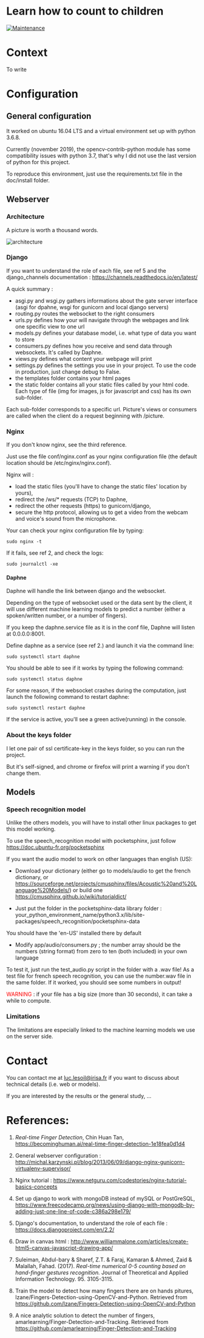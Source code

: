 # Learn how to count to children

[![Maintenance](https://img.shields.io/badge/Maintained%3F-no-red.svg)](https://bitbucket.org/lbesson/ansi-colors)


# Context

To write

# Configuration

## General configuration

It worked on ubuntu 16.04 LTS and a virtual environment set up with python 3.6.8.

Currently (november 2019), the opencv-contrib-python module has some compatibility issues with python 3.7, that's why I did not use the last version of python for this project.

To reproduce this environment, just use the requirements.txt file in the doc/install folder.

## Webserver

### Architecture

A picture is worth a thousand words.

![architecture](https://raw.githubusercontent.com/llesoil/comptage-doigts/master/models/doc/architecture.png)

### Django

If you want to understand the role of each file, see ref 5 and the django_channels documentation : https://channels.readthedocs.io/en/latest/

A quick summary :
- asgi.py and wsgi.py gathers informations about the gate server interface (asgi for dpahne, wsgi for gunicorn and local django servers)
- routing.py routes the websocket to the right consumers
- urls.py defines how your will navigate through the webpages and link one specific view to one url
- models.py defines your database model, i.e. what type of data you want to store
- consumers.py defines how you receive and send data through websockets. It's called by Daphne.
- views.py defines what content your webpage will print
- settings.py defines the settings you use in your project. To use the code in production, just change debug to False.
- the templates folder contains your html pages
- the static folder contains all your static files called by your html code. Each type of file (img for images, js for javascript and css) has its own sub-folder.

Each sub-folder corresponds to a specific url. Picture's views or consumers are called when the client do a request beginning with /picture.


### Nginx

If you don't know nginx, see the third reference.

Just use the file conf/nginx.conf as your nginx configuration file (the default location should be /etc/nginx/nginx.conf).

Nginx will :
- load the static files (you'll have to change the static files' location by yours),
- redirect the /ws/* requests (TCP) to Daphne,
- redirect the other requests (https) to gunicorn/django,
- secure the http protocol, allowing us to get a video from the webcam and voice's sound from the microphone.

Your can check your nginx configuration file by typing:

<code>sudo nginx -t</code>

If it fails, see ref 2, and check the logs:

<code>sudo journalctl -xe</code>

#### Daphne

Daphne will handle the link between django and the websocket.

Depending on the type of websocket used or the data sent by the client, it will use different machine learning models to predict a number (either a spoken/written number, or a number of fingers).

If you keep the daphne.service file as it is in the conf file, Daphne will listen at 0.0.0.0:8001.

Define daphne as a service (see ref 2.) and launch it via the command line:

<code>sudo systemctl start daphne</code>

You should be able to see if it works by typing the following command:

<code>sudo systemctl status daphne</code>

For some reason, if the websocket crashes during the computation, just launch the following command to restart daphne:

<code>sudo systemctl restart daphne</code>

If the service is active, you'll see a green active(running) in the console.

### About the keys folder

I let one pair of ssl certificate-key in the keys folder, so you can run the project.

But it's self-signed, and chrome or firefox will print a warning if you don't change them.

## Models

### Speech recognition model

Unlike the others models, you will have to install other linux packages to get this model working.

To use the speech_recognition model with pocketsphinx, just follow https://doc.ubuntu-fr.org/pocketsphinx 

If you want the audio model to work on other languages than english (US):
- Download your dictionary (either go to models/audio to get the french dictionary, or https://sourceforge.net/projects/cmusphinx/files/Acoustic%20and%20Language%20Models/) or build one https://cmusphinx.github.io/wiki/tutorialdict/

- Just put the folder in the pocketsphinx-data library folder : your_python_environment_name/python3.x/lib/site-packages/speech_recognition/pocketsphinx-data

You should have the 'en-US' installed there by default

- Modify app/audio/consumers.py ; the number array should be the numbers (string format) from zero to ten (both included) in your own language

To test it, just run the test_audio.py script in the folder with a .wav file! As a test file for french speech recognition, you can use the number.wav file in the same folder.
If it worked, you should see some numbers in output!

<span style="color:red">WARNING</span> : if your file has a big size (more than 30 seconds), it can take a while to compute.

### Limitations

The limitations are especially linked to the machine learning models we use on the server side.

# Contact

You can contact me at luc.lesoil@irisa.fr if you want to discuss about technical details (i.e. web or models).

If you are interested by the results or the general study, ...

# References:

1. <i>Real-time Finger Detection</i>, Chin Huan Tan, https://becominghuman.ai/real-time-finger-detection-1e18fea0d1d4

2. General webserver configuration : http://michal.karzynski.pl/blog/2013/06/09/django-nginx-gunicorn-virtualenv-supervisor/

3. Nginx tutorial : https://www.netguru.com/codestories/nginx-tutorial-basics-concepts

4. Set up django to work with mongoDB instead of mySQL or PostGreSQL, https://www.freecodecamp.org/news/using-django-with-mongodb-by-adding-just-one-line-of-code-c386a298e179/

5. Django's documentation, to understand the role of each file : https://docs.djangoproject.com/en/2.2/

6. Draw in canvas html : http://www.williammalone.com/articles/create-html5-canvas-javascript-drawing-app/

7. Suleiman, Abdul-bary & Sharef, Z.T. & Faraj, Kamaran & Ahmed, Zaid & Malallah, Fahad. (2017). <i>Real-time numerical 0-5 counting based on hand-finger gestures recognition.</i> Journal of Theoretical and Applied Information Technology. 95. 3105-3115.

8. Train the model to detect how many fingers there are on hands pitures, lzane/Fingers-Detection-using-OpenCV-and-Python. Retrieved from https://github.com/lzane/Fingers-Detection-using-OpenCV-and-Python

9. A nice analytic solution to detect the number of fingers, amarlearning/Finger-Detection-and-Tracking. Retrieved from https://github.com/amarlearning/Finger-Detection-and-Tracking
